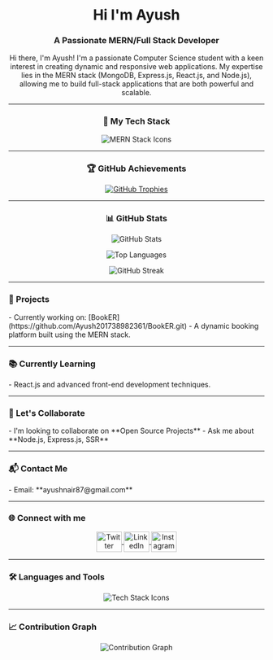<h1 align="center">Hi I'm Ayush</h1>
<h3 align="center">A Passionate MERN/Full Stack Developer</h3>

<p align="center">
Hi there, I'm Ayush! I'm a passionate Computer Science student with a keen interest in creating dynamic and responsive web applications. My expertise lies in the MERN stack (MongoDB, Express.js, React.js, and Node.js), allowing me to build full-stack applications that are both powerful and scalable.
</p>

---

<h3 align="center">🚀 My Tech Stack</h3>
<p align="center">
  <img src="https://skillicons.dev/icons?i=mongodb,express,react,nodejs" alt="MERN Stack Icons" />
</p>

---

<h3 align="center">🏆 GitHub Achievements</h3>
<p align="center"> 
  <a href="https://github.com/ryo-ma/github-profile-trophy">
    <img src="https://github-profile-trophy.vercel.app/?username=ayush201738982361&theme=algolia" alt="GitHub Trophies" />
  </a> 
</p>

---

<h3 align="center">📊 GitHub Stats</h3>
<p align="center">
  <img src="https://github-readme-stats.vercel.app/api?username=ayush201738982361&show_icons=true&theme=radical" alt="GitHub Stats" />
</p>

<p align="center">
  <img src="https://github-readme-stats.vercel.app/api/top-langs/?username=ayush201738982361&layout=compact&theme=radical" alt="Top Languages" />
</p>

<p align="center">
  <img src="https://github-readme-streak-stats.herokuapp.com/?user=ayush201738982361&theme=radical" alt="GitHub Streak" />
</p>

---

<h3 align="left">🔭 Projects</h3>
- Currently working on: [BookER](https://github.com/Ayush201738982361/BookER.git) - A dynamic booking platform built using the MERN stack.

---

<h3 align="left">📚 Currently Learning</h3>
- React.js and advanced front-end development techniques.

---

<h3 align="left">🤝 Let's Collaborate</h3>
- I'm looking to collaborate on **Open Source Projects**  
- Ask me about **Node.js, Express.js, SSR**

---

<h3 align="left">📬 Contact Me</h3>
- Email: **ayushnair87@gmail.com**  

---

<h3 align="left">🌐 Connect with me</h3>
<p align="center">
  <a href="https://twitter.com/ayushnair225933" target="blank">
    <img align="center" src="https://raw.githubusercontent.com/rahuldkjain/github-profile-readme-generator/master/src/images/icons/Social/twitter.svg" alt="Twitter" height="40" width="50" />
  </a>
  <a href="https://linkedin.com/in/ayushnair225933" target="blank">
    <img align="center" src="https://raw.githubusercontent.com/rahuldkjain/github-profile-readme-generator/master/src/images/icons/Social/linked-in-alt.svg" alt="LinkedIn" height="40" width="50" />
  </a>
  <a href="https://instagram.com/ayush_nair_360" target="blank">
    <img align="center" src="https://raw.githubusercontent.com/rahuldkjain/github-profile-readme-generator/master/src/images/icons/Social/instagram.svg" alt="Instagram" height="40" width="50" />
  </a>
</p>

---

<h3 align="left">🛠️ Languages and Tools</h3>
<p align="center">
  <img src="https://skillicons.dev/icons?i=html,css,js,react,nodejs,express,mongodb,python,flask,java,cpp,c,php,mysql,postman,kali,linux,git,figma" alt="Tech Stack Icons" />
</p>

---

<h3 align="left">📈 Contribution Graph</h3>
<p align="center">
  <img src="https://github-readme-activity-graph.vercel.app/graph?username=ayush201738982361&theme=react-dark" alt="Contribution Graph" />
</p>
